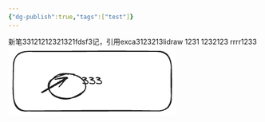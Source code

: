 ```yaml
---
{"dg-publish":true,"tags":["test"]}
---
```


新笔33121212321321fdsf3记，引用exca3123213lidraw
1231
1232123
rrrr1233
![test.excalidraw.png](img/user/Excalidraw/test.excalidraw.png)